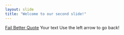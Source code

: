 ```yaml
---
layout: slide
title: "Welcome to our second slide!"
---
```

[Fail Better Quote](https://i.pinimg.com/564x/31/61/75/3161755ad09468d4639d8c3f458faa07.jpg)
Your text
Use the left arrow to go back!
